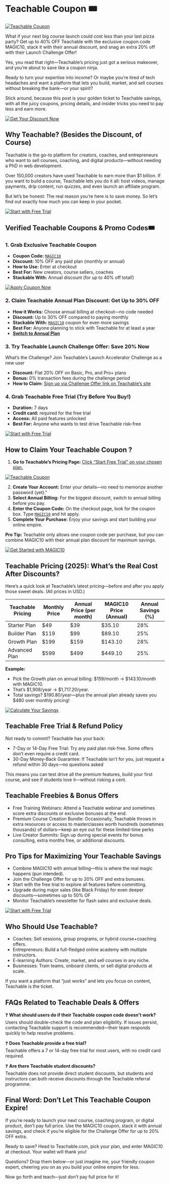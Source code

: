 # Teachable Coupon 🎟️

[![Teachable Coupon](https://res.cloudinary.com/dav29ivcg/image/upload/v1751369922/Teachable_coupon_s1d9d8.png)](https://affinco.com/go/teachable)

What if your next big course launch could cost less than your last pizza party? Get up to 40% OFF Teachable with the exclusive coupon code MAGIC10, stack it with their annual discount, and snag an extra 20% off with their Launch Challenge Offer! 

Yes, you read that right—Teachable’s pricing just got a serious makeover, and you’re about to save like a coupon ninja.

Ready to turn your expertise into income? Or maybe you’re tired of tech headaches and want a platform that lets you build, market, and sell courses without breaking the bank—or your spirit? 

Stick around, because this post is your golden ticket to Teachable savings, with all the juicy coupons, pricing details, and insider tricks you need to pay less and earn more.

[![Get Your Discount Now](https://res.cloudinary.com/dav29ivcg/image/upload/v1751371550/Get_Your_Discount_Now_d7bnkj.png)](https://affinco.com/go/teachable)

## Why Teachable? (Besides the Discount, of Course)
Teachable is the go-to platform for creators, coaches, and entrepreneurs who want to sell courses, coaching, and digital products—without needing a PhD in web development. 

Over 150,000 creators have used Teachable to earn more than $1 billion. If you want to build a course, Teachable lets you do it all: host videos, manage payments, drip content, run quizzes, and even launch an affiliate program.

But let’s be honest: The real reason you’re here is to save money. So let’s find out  exactly how much you can keep in your pocket.

[![Start with Free Trial](https://res.cloudinary.com/dav29ivcg/image/upload/v1751371550/Start_with_Free_Trial_ubse7l.png)](https://affinco.com/go/teachable)

## Verified Teachable Coupons & Promo Codes🎟️

### 1. Grab Exclusive Teachable Coupon
- **Coupon Code:** [`MAGIC10`](https://affinco.com/go/teachable)
- **Discount:** 10% OFF any paid plan (monthly or annual)
- **How to Use:** Enter at checkout
- **Best For:** New creators, course sellers, coaches
- **Stackable With:** Annual discount (for up to 40% off total!)

[![Apply Coupon Now](https://res.cloudinary.com/dav29ivcg/image/upload/v1751371551/Apply_Coupon_Now_eetlrp.png)](https://affinco.com/go/teachable)

### 2. Claim Teachable Annual Plan Discount: Get Up to 30% OFF
- **How it Works:**  Choose annual billing at checkout—no code needed
- **Discount:** Up to 30% OFF compared to paying monthly
- **Stackable With:** [`MAGIC10`](https://affinco.com/go/teachable) coupon for even more savings
- **Best For:** Anyone planning to stick with Teachable for at least a year
- **[Switch to Annual Plan](https://affinco.com/go/teachable)**

### 3. Try Teachable Launch Challenge Offer: Save 20% Now
What’s the Challenge? Join Teachable’s Launch Accelerator Challenge as a new user
- **Discount:**  Flat 20% OFF on Basic, Pro, and Pro+ plans
- **Bonus:** 0% transaction fees during the challenge period
- **How to Claim:** [Sign up via Challenge Offer link on Teachable’s site](https://affinco.com/go/teachable)

### 4. Grab Teachable Free Trial (Try Before You Buy!)
- **Duration:** 7 days
- **Credit card:** required for the free trial
- **Access:**  All paid features unlocked
- **Best For:**  Anyone who wants to test drive Teachable risk-free

[![Start with Free Trial](https://res.cloudinary.com/dav29ivcg/image/upload/v1751371550/Start_with_Free_Trial_ubse7l.png)](https://affinco.com/go/teachable)

## How to Claim Your Teachable Coupon ?
1. **Go to Teachable’s Pricing Page:** [Click “Start Free Trial” on your chosen plan.](https://affinco.com/go/teachable)

[![Teachable Coupon](https://res.cloudinary.com/dav29ivcg/image/upload/v1751369922/Teachable-Pricing_utdbom.png)](https://affinco.com/go/teachable)

2. **Create Your Account:** Enter your details—no need to memorize another password (yet)."
3. **Select Annual Billing:** For the biggest discount, switch to annual billing before you pay.
4. **Enter the Coupon Code:** On the checkout page, look for the coupon box. Type [`MAGIC10`](https://affinco.com/go/teachable) and hit apply.
5. **Complete Your Purchase:** Enjoy your savings and start building your online empire.

**Pro Tip:** Teachable only allows one coupon code per purchase, but you can combine MAGIC10 with their annual plan discount for maximum savings.

[![Get Started with MAGIC10](https://res.cloudinary.com/dav29ivcg/image/upload/v1751371551/Get_Started_with_MAGIC10_ktwnrq.png)](https://affinco.com/go/teachable)

## Teachable Pricing (2025): What’s the Real Cost After Discounts?

Here’s a quick look at Teachable’s latest pricing—before and after you apply those sweet deals. (All prices in USD.)

| Teachable Pricing        | Monthly Price | Annual Price (per month) | MAGIC10 Price (Annual) | Annual Savings (%) |
|-------------|---------|--------|--------------|---------|
| Starter  Plan   | $49     | $39    | $35.10       | 28%     |
| Builder  Plan   | $119    | $99    | $89.10       | 25%     |
| Growth   Plan  | $199    | $159   | $143.10      | 28%     |
| Advanced Plan   | $599    | $499   | $449.10      | 25%     |

**Example:** 
- Pick the Growth plan on annual billing: $159/month → $143.10/month with MAGIC10.
- That’s $1,908/year → $1,717.20/year.
- Total savings? $190.80/year—plus the annual plan already saves you $480 over monthly pricing!

[![ Calculate Your Savings](https://res.cloudinary.com/dav29ivcg/image/upload/v1751371551/Calculate_Your_Savings_px58bd.png)](https://affinco.com/go/teachable)

## Teachable Free Trial & Refund Policy

Not ready to commit? Teachable has your back:

- 7-Day or 14-Day Free Trial: Try any paid plan risk-free. Some offers don’t even require a credit card.
- 30-Day Money-Back Guarantee: If Teachable isn’t for you, just request a refund within 30 days—no questions asked

This means you can test drive all the premium features, build your first course, and see if students love it—without risking a cent.

## Teachable Freebies & Bonus Offers

- Free Training Webinars: Attend a Teachable webinar and sometimes score extra discounts or exclusive bonuses at the end.
- Premium Course Creation Bundle: Occasionally, Teachable throws in extra resources or access to masterclasses worth hundreds (sometimes thousands) of dollars—keep an eye out for these limited-time perks
- Live Creator Summits: Sign up during special events for bonus consulting, extra months free, or additional discounts.

## Pro Tips for Maximizing Your Teachable Savings

- Combine MAGIC10 with annual billing—this is where the real magic happens (pun intended).
- Join the Challenge Offer for up to 20% OFF and extra bonuses.
- Start with the free trial to explore all features before committing.
- Upgrade during major sales (like Black Friday) for even deeper discounts—sometimes up to 50% OF
- Monitor Teachable’s newsletter for flash sales and exclusive deals.

[![Start with Free Trial](https://res.cloudinary.com/dav29ivcg/image/upload/v1751371550/Start_with_Free_Trial_ubse7l.png)](https://affinco.com/go/teachable)

## Who Should Use Teachable?

- Coaches: Sell sessions, group programs, or hybrid course+coaching offers.
- Entrepreneurs: Build a full-fledged online academy with multiple instructors.
- E-learning Authors: Create, market, and sell courses in any niche.
- Businesses: Train teams, onboard clients, or sell digital products at scale.

If you want a platform that “just works” and lets you focus on content, Teachable is the ticket.

## FAQs Related to Teachable Deals & Offers 
❓ **What should users do if their Teachable coupon code doesn't work?**  
Users should double-check the code and plan eligibility. If issues persist, contacting Teachable support is recommended—their team responds quickly to help resolve problems.

❓ **Does Teachable provide a free trial?**  
Teachable offers a 7 or 14-day free trial for most users, with no credit card required.

❓ **Are there Teachable student discounts?**  
Teachable does not provide direct student discounts, but students and instructors can both receive discounts through the Teachable referral programme.

## Final Word: Don’t Let This Teachable Coupon Expire!

If you’re ready to launch your next course, coaching program, or digital product, don’t pay full price. Use the MAGIC10 coupon, stack it with annual savings, and check if you’re eligible for the Challenge Offer for up to 20% OFF extra.

Ready to save? Head to Teachable.com, pick your plan, and enter MAGIC10 at checkout. Your wallet will thank you!

Questions? Drop them below—or just imagine me, your friendly coupon expert, cheering you on as you build your online empire for less.

Now go forth and teach—just don’t pay full price for it!

